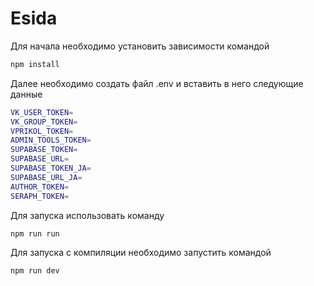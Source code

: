 # Esida
Для начала необходимо установить зависимости командой 
```bash
npm install
```
Далее необходимо создать файл .env и вставить в него следующие данные
```bash
VK_USER_TOKEN=
VK_GROUP_TOKEN=
VPRIKOL_TOKEN=
ADMIN_TOOLS_TOKEN=
SUPABASE_TOKEN=
SUPABASE_URL=
SUPABASE_TOKEN_JA=
SUPABASE_URL_JA=
AUTHOR_TOKEN=
SERAPH_TOKEN=
```
Для запуска использовать команду
```bash
npm run run
```
Для запуска с компиляции необходимо запустить командой
```bash
npm run dev
```